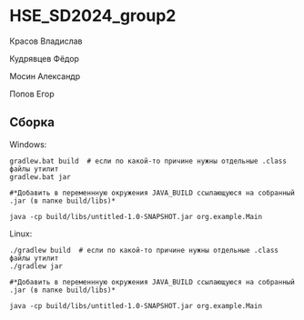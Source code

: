 # HSE_SD2024_group2

Красов Владислав

Кудрявцев Фёдор

Мосин Александр

Попов Егор

## Сборка

Windows:

```
gradlew.bat build  # если по какой-то причине нужны отдельные .class файлы утилит
gradlew.bat jar    

#*Добавить в переменнную окружения JAVA_BUILD ссылающуюся на собранный .jar (в папке build/libs)*

java -cp build/libs/untitled-1.0-SNAPSHOT.jar org.example.Main

```
Linux:

```
./gradlew build  # если по какой-то причине нужны отдельные .class файлы утилит
./gradlew jar    

#*Добавить в переменнную окружения JAVA_BUILD ссылающуюся на собранный .jar (в папке build/libs)*

java -cp build/libs/untitled-1.0-SNAPSHOT.jar org.example.Main

```

